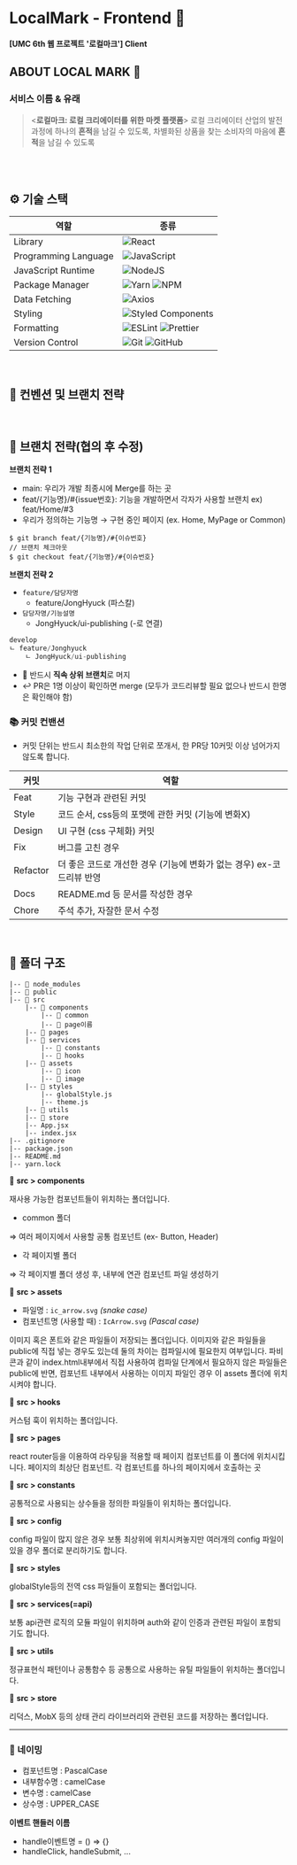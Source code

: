 # LocalMark - Frontend :art:

<b>[UMC 6th 웹 프로젝트 '로컬마크'] Client</b>
<br/>

## ABOUT LOCAL MARK :runner:

### 서비스 이름 & 유래

> <**로컬마크: 로컬 크리에이터를 위한 마켓 플랫폼**>
> 로컬 크리에이터 산업의 발전 과정에 하나의 **흔적**을 남길 수 있도록,
> 차별화된 상품을 찾는 소비자의 마음에 **흔적**을 남길 수 있도록

<br/>
<br/>
</a>

## ⚙️ 기술 스택

<div align="center">

| 역할                 | 종류                                                                                                                                                                                                              |
| -------------------- | ----------------------------------------------------------------------------------------------------------------------------------------------------------------------------------------------------------------- |
| Library              | ![React](https://img.shields.io/badge/React-61DAFB?style=for-the-badge&logo=React&logoColor=black)                                                                                                                |
| Programming Language | ![JavaScript](https://img.shields.io/badge/javascript-%23323330.svg?style=for-the-badge&logo=javascript&logoColor=%23F7DF1E)                                                                                      |
| JavaScript Runtime   | ![NodeJS](https://img.shields.io/badge/node.js-6DA55F?style=for-the-badge&logo=node.js&logoColor=white)                                                                                                           |
| Package Manager      | ![Yarn](https://img.shields.io/badge/yarn-%232C8EBB.svg?style=for-the-badge&logo=yarn&logoColor=white) ![NPM](https://img.shields.io/badge/NPM-%23CB3837.svg?style=for-the-badge&logo=npm&logoColor=white)        |
| Data Fetching        | ![Axios](https://img.shields.io/badge/Axios-5A29E4?style=for-the-badge&logo=Axios&logoColor=white)                                                                                                                |
| Styling              | ![Styled Components](https://img.shields.io/badge/styled--components-DB7093?style=for-the-badge&logo=styled-components&logoColor=white)                                                                           |
| Formatting           | ![ESLint](https://img.shields.io/badge/ESLint-4B3263?style=for-the-badge&logo=eslint&logoColor=white) ![Prettier](https://img.shields.io/badge/Prettier-F7B93E?style=for-the-badge&logo=prettier&logoColor=white) |
| Version Control      | ![Git](https://img.shields.io/badge/git-%23F05033.svg?style=for-the-badge&logo=git&logoColor=white) ![GitHub](https://img.shields.io/badge/github-%23121011.svg?style=for-the-badge&logo=github&logoColor=white)  |

</div>
<br/>

<div>
  
<h2>  📄 컨벤션 및 브랜치 전략 </h2>

<br/>

## :cactus: 브랜치 전략(협의 후 수정)

**브랜치 전략 1**

-   main: 우리가 개발 최종시에 Merge를 하는 곳
-   feat/{기능명}/#{issue번호}: 기능을 개발하면서 각자가 사용할 브랜치 ex) feat/Home/#3
-   우리가 정의하는 기능명 → 구현 중인 페이지 (ex. Home, MyPage or Common)

```// 브랜치 생성 ❗❗항상 메인에 체크아웃해서 만들것❗❗
$ git branch feat/{기능명}/#{이슈번호}
// 브랜치 체크아웃
$ git checkout feat/{기능명}/#{이슈번호}
```

**브랜치 전략 2**

-   `feature/담당자명`
    -   feature/JongHyuck (파스칼)
-   `담당자명/기능설명`
    -   JongHyuck/ui-publishing (-로 연결)

```js
develop
ㄴ feature/Jonghyuck
	ㄴ JongHyuck/ui-publishing
```

-   🚨 반드시 **직속 상위 브랜치**로 머지
-   ↩️ PR은 1명 이상이 확인하면 merge (모두가 코드리뷰할 필요 없으나 반드시 한명은 확인해야 함)

### 📚 커밋 컨밴션

-   커밋 단위는 반드시 최소한의 작업 단위로 쪼개서, 한 PR당 10커밋 이상 넘어가지 않도록 합니다.

| 커밋     | 역할                                                                  |
| -------- | --------------------------------------------------------------------- |
| Feat     | 기능 구현과 관련된 커밋                                               |
| Style    | 코드 순서, css등의 포맷에 관한 커밋 (기능에 변화X)                    |
| Design   | UI 구현 (css 구체화) 커밋                                             |
| Fix      | 버그를 고친 경우                                                      |
| Refactor | 더 좋은 코드로 개선한 경우 (기능에 변화가 없는 경우) ex-코드리뷰 반영 |
| Docs     | README.md 등 문서를 작성한 경우                                       |
| Chore    | 주석 추가, 자잘한 문서 수정                                           |

<br/>

## 📁 폴더 구조

```
|-- 📁 node_modules
|-- 📁 public
|-- 📁 src
	|-- 📁 components
		|-- 📁 common
		|-- 📁 page이름
	|-- 📁 pages
	|-- 📁 services
        |-- 📁 constants
        |-- 📁 hooks
	|-- 📁 assets
		|-- 📁 icon
		|-- 📁 image
	|-- 📁 styles
		|-- globalStyle.js
		|-- theme.js
	|-- 📁 utils
	|-- 📁 store
	|-- App.jsx
	|-- index.jsx
|-- .gitignore
|-- package.json
|-- README.md
|-- yarn.lock
```

📁 **src > components**

재사용 가능한 컴포넌트들이 위치하는 폴더입니다.

-   common 폴더

⇒ 여러 페이지에서 사용할 공통 컴포넌트 (ex- Button, Header)

-   각 페이지별 폴더

⇒ 각 페이지별 폴더 생성 후, 내부에 연관 컴포넌트 파일 생성하기

📁 **src > assets**

-   파일명 : `ic_arrow.svg` _(snake case)_
-   컴포넌트명 (사용할 때) : `IcArrow.svg` _(Pascal case)_

이미지 혹은 폰트와 같은 파일들이 저장되는 폴더입니다.
이미지와 같은 파일들을 public에 직접 넣는 경우도 있는데 둘의 차이는 컴파일시에 필요한지 여부입니다.
파비콘과 같이 index.html내부에서 직접 사용하여 컴파일 단계에서 필요하지 않은 파일들은 public에
반면, 컴포넌트 내부에서 사용하는 이미지 파일인 경우 이 assets 폴더에 위치시켜야 합니다.

📁 **src > hooks**

커스텀 훅이 위치하는 폴더입니다.

📁 **src > pages**

react router등을 이용하여 라우팅을 적용할 때 페이지 컴포넌트를 이 폴더에 위치시킵니다.
페이지의 최상단 컴포넌트. 각 컴포넌트를 하나의 페이지에서 호출하는 곳

📁 **src > constants**

공통적으로 사용되는 상수들을 정의한 파일들이 위치하는 폴더입니다.

📁 **src > config**

config 파일이 많지 않은 경우 보통 최상위에 위치시켜놓지만 여러개의 config 파일이 있을 경우 폴더로 분리하기도 합니다.

📁 **src > styles**

globalStyle등의 전역 css 파일들이 포함되는 폴더입니다.

📁 **src > services(=api)**

보통 api관련 로직의 모듈 파일이 위치하며 auth와 같이 인증과 관련된 파일이 포함되기도 합니다.

📁 **src > utils**

정규표현식 패턴이나 공통함수 등 공통으로 사용하는 유틸 파일들이 위치하는 폴더입니다.

📁 **src > store**

리덕스, MobX 등의 상태 관리 라이브러리와 관련된 코드를 저장하는 폴더입니다.

<hr></hr>

### :tongue: 네이밍

-   컴포넌트명 : PascalCase
-   내부함수명 : camelCase
-   변수명 : camelCase
-   상수명 : UPPER_CASE

<aside>
<b>이벤트 핸들러 이름</b>

-   handle이벤트명 = () ⇒ {}
-   handleClick, handleSubmit, ...
</aside>
